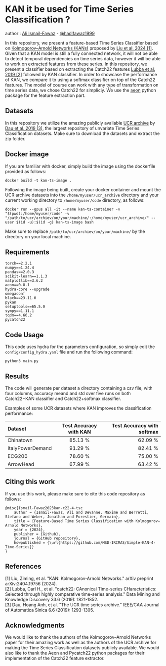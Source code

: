 # KAN it be used for Time Series Classification ?

author : [Ali Ismail-Fawaz](https://hadifawaz1999.github.io/) - [@hadifawaz1999](https://github.com/hadifawaz1999)

In this repository, we present a feature-based Time Series Classifier based on [Kolmogorov–Arnold Networks (KANs)](https://github.com/KindXiaoming/pykan) proposed by [Liu et al. 2024 [1]](https://arxiv.org/pdf/2404.19756).
Given that a KAN model is still a fully connected network, it will not be able to detect temporal dependencies on time series data, however it will be able to work on extracted features from these series.
In this repository, we present a classifier based on extracting the Catch22 features [Lubba et al. 2019 [2]](https://link.springer.com/article/10.1007/s10618-019-00647-x) followed by KAN classifier.
In order to showcase the performance of KAN, we compare it to using a softmax classifier on top of the Catch22 features.
The model of course can work with any type of transformation on time series data, we chose Catch22 for simpliciy.
We use the [aeon](https://github.com/aeon-toolkit/aeon) python package for the feature extraction part.

## Datasets

In this repository we utilize the amazing publicly available [UCR archive](https://www.cs.ucr.edu/%7Eeamonn/time_series_data_2018/) by [Dau et al. 2019 [3]](https://ieeexplore.ieee.org/abstract/document/8894743/), the largest repository of unvariate Time Series Classification datasets.
Make sure to download the datasets and extract the zip folder.

## Docker image

If you are familiar with docker, simply build the image using the dockerfile provided as follows:

```docker build -t kan-ts-image .```

Following the image being built, create your docker container and mount the UCR archive datasets into the `/home/myuser/ucr_archive` directory and your current working directory to `/home/myuser/code` directory, as follows:

```docker run --gpus all -it --name kan-ts-container -v "$(pwd):/home/myuser/code" -v "/path/to/ucr/archiev/on/your/machine/:/home/myuser/ucr_archive/" --user $(id -u):$(id -g) kan-ts-image bash```

Make sure to replace `/path/to/ucr/archiev/on/your/machine/` by the directory on your local machine.

## Requirements

```
torch==2.2.1
numpy==1.24.4
pandas==2.0.3
scikit-learn==1.1.3
matplotlib==3.6.2
aeon==0.8.1
hydra-core --upgrade
omegaconf
black==23.11.0
pykan
setuptools==65.5.0
sympy==1.11.1
tqdm==4.66.2
pycatch22
```

## Code Usage

This code uses hydra for the parameters configuration, so simply edit the `config/config_hydra.yaml` file and run the following command:

```python3 main.py```

## Results

The code will generate per dataset a directory containing a csv file, with four columns, accuracy meand and std over five runs on both Catch22+KAN classifier and Catch22+softmax classifier.

Examples of some UCR datasets where KAN improves the classification performance:

| Dataset              | Test Accuracy with KAN | Test Accuracy with softmax |
| :------------------- | :--------------------: | -------------------------: |
| Chinatown            |         85.13 %        |           62.09 %          |
| ItalyPowerDemand     |         91.29 %        |           82.41 %          |
| ECG200               |         78.60 %        |           75.00 %          |
| ArrowHead            |         67.99 %        |           63.42 %          |

## Citing this work

If you use this work, please make sure to cite this code repository as follows:

```
@misc{Ismail-Fawaz2023kan-c22-4-tsc
    author = {Ismail-Fawaz, Ali and Devanne, Maxime and Berretti, Stefano and Weber, Jonathan and Forestier, Germain},
    title = {Feature-Based Time Series Classification with Kolmogorov–Arnold Networks},
    year = {2024},
    publisher = {Github},
    journal = {GitHub repository},
    howpublished = {\url{https://github.com/MSD-IRIMAS/Simple-KAN-4-Time-Series}}
}
```

## References

[1] Liu, Ziming, et al. "KAN: Kolmogorov-Arnold Networks." arXiv preprint arXiv:2404.19756 (2024).<br>
[2] Lubba, Carl H., et al. "catch22: CAnonical Time-series CHaracteristics: Selected through highly comparative time-series analysis." Data Mining and Knowledge Discovery 33.6 (2019): 1821-1852.<br>
[3] Dau, Hoang Anh, et al. "The UCR time series archive." IEEE/CAA Journal of Automatica Sinica 6.6 (2019): 1293-1305.

## Acknowledgments

We would like to thank the authors of the Kolmogorov–Arnold Networks paper for their amazing work as well as the authors of the UCR archive for making the Time Series Classification datasets publicly available.
We would also like to thank the Aeon and Pycatch22 python packages for their implementation of the Catch22 feature extractor.